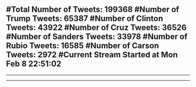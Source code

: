 #Total Number of Tweets: 199368 
#Number of Trump Tweets: 65387
#Number of Clinton Tweets: 43922
#Number of Cruz Tweets: 36526
#Number of Sanders Tweets: 33978
#Number of Rubio Tweets: 16585
#Number of Carson Tweets: 2972
#Current Stream Started at Mon Feb  8 22:51:02
---
---
---
